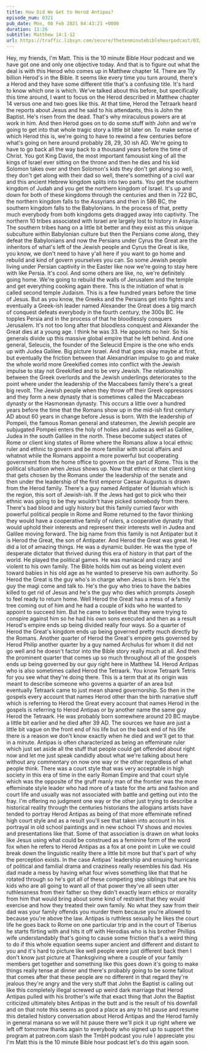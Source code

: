 ```yaml
---
title: How Did We Get to Herod Antipas?
episode_num: 0321
pub_date: Mon, 08 Feb 2021 04:43:21 +0000
duration: 11:26
subtitle: Matthew 14:1-12
url: https://traffic.libsyn.com/secure/thetenminutebiblehourpodcast/0321_-_How_Did_We_Get_to_Herod_Antipas.mp3
---
```


 Hey, my friends, I'm Matt. This is the 10 minute Bible Hour podcast and we have got one and only one objective today. And that is to figure out what the deal is with this Herod who comes up in Matthew chapter 14. There are 11y billion Herod's in the Bible. It seems like every time you turn around, there's a Herod and they have some different title that's a confusing title. It's hard to know which one is which. We've talked about this before, but specifically this time around, I want to focus on the Herod described in Matthew chapter 14 versus one and two goes like this. At that time, Herod the Tetraark heard the reports about Jesus and he said to his attendants, this is John the Baptist. He's risen from the dead. That's why miraculous powers are at work in him. And then Herod goes on to do some stuff with John and we're going to get into that whole tragic story a little bit later on. To make sense of which Herod this is, we're going to have to rewind a few centuries before what's going on here around probably 28, 29, 30 ish AD. We're going to have to go back all the way back to a thousand years before the time of Christ. You got King David, the most important famousist king of all the kings of Israel ever sitting on the throne and then he dies and his kid Solomon takes over and then Solomon's kids they don't get along so well, they don't get along with their dad so well, there's something of a civil war and this ancient Hebrew kingdom splits into two parts. You get the southern kingdom of Judah and you get the northern kingdom of Israel. It's up and down for both of these kingdoms through the centuries and then in 722 BC, the northern kingdom falls to the Assyrians and then in 586 BC, the southern kingdom falls to the Babylonians. In the process of that, pretty much everybody from both kingdoms gets dragged away into captivity. The northern 10 tribes associated with Israel are largely lost to history in Assyria. The southern tribes hang on a little bit better and they exist as this unique subculture within Babylonian culture but then the Persians come along, they defeat the Babylonians and now the Persians under Cyrus the Great are the inheritors of what's left of the Jewish people and Cyrus the Great is like, you know, we don't need to have y'all here if you want to go home and rebuild and kind of govern yourselves you can. So some Jewish people living under Persian captivity in the Easter like now we're going to stay here with like Persia. It's cool. And some others are like, no, we're definitely going home. We're going to rebuild the walls of Jerusalem and the temple and get everything cooking again there. This is the initiation of what is called second temple Judaism. This is a few hundred years before the time of Jesus. But as you know, the Greeks and the Persians get into fights and eventually a Greek-ish leader named Alexander the Great does a big march of conquest defeats everybody in the fourth century, the 300s BC. He topples Persia and in the process of that he bloodlessly conquers Jerusalem. It's not too long after that bloodless conquest and Alexander the Great dies at a young age. I think he was 33. He appoints no heir. So his generals divide up this massive global empire that he left behind. And one general, Seleucis, the founder of the Seleucid Empire is the one who ends up with Judea Galilee. Big picture Israel. And that goes okay maybe at first, but eventually the friction between that Alexandrian impulse to go and make the whole world more Greekified comes into conflict with the Jewish impulse to stay not Greekified and to be very Jewish. The relationship between the Greek overlords and the Jewish underlings deteriorates to the point where under the leadership of the Maccabees family there's a great big revolt. The Jewish people when they throw off their Greek oppressors and they form a new dynasty that is sometimes called the Maccabean dynasty or the Hasmonean dynasty. This occurs a little over a hundred years before the time that the Romans show up in the mid-ish first century AD about 60 years in change before Jesus is born. With the leadership of Pompeii, the famous Roman general and statesmen, the Jewish people are subjugated Pompeii enters the holy of holies and Judea as well as Galilee, Judea in the south Galilee in the north. These become subject states of Rome or client king states of Rome where the Romans allow a local ethnic ruler and ethnic to govern and be more familiar with social affairs and whatnot while the Romans appoint a more powerful but cooperating government from the home office to govern on the part of Rome. This is the political situation when Jesus shows up. Now that ethnic or that client king that gets chosen by the Romans under the leadership of the senate and then under the leadership of the first emperor Caesar Augustus is drawn from the Herod family. There's a guy named Antipater of Idumiah which is the region, this sort of Jewish-ish. If the Jews had got to pick who their ethnic was going to be they wouldn't have picked somebody from there. There's bad blood and ugly history but this family curried favor with powerful political people in Rome and Rome returned to the favor thinking they would have a cooperative family of rulers, a cooperative dynasty that would uphold their interests and represent their interests well in Judea and Galilee moving forward. The big name from this family is not Antipater but it is Herod the Great, the son of Antipater. And Herod the Great was great. He did a lot of amazing things. He was a dynamic builder. He was the type of desperate dictator that thrived during this era of history in that part of the world. He played the political games. He was maniacal and crazy and violent to his own family. The Bible holds him out as being violent even toward babies in his old age as he wanted to preserve his own authority. So Herod the Great is the guy who's in charge when Jesus is born. He's the guy the magi come and talk to. He's the guy who tries to have the babies killed to get rid of Jesus and he's the guy who dies which prompts Joseph to feel ready to return home. Well Herod the Great has a mess of a family tree coming out of him and he had a couple of kids who he wanted to appoint to succeed him. But he came to believe that they were trying to conspire against him so he had his own sons executed and then as a result Herod's empire ends up being divided really four ways. So a quarter of Herod the Great's kingdom ends up being governed pretty much directly by the Romans. Another quarter of Herod the Great's empire gets governed by Herod Philip another quarter by a guy named Archulus for whom it did not go well and he doesn't factor into the Bible story really much at all. And then the prominent quarter that comes up so much throughout all of the gospels ends up being governed by our guy right here in Matthew 14. Herod Antipas who is also sometimes called Herod the Tetraark. You know Tetraark Tetris for you see what they're doing there. This is a term that at its origin was meant to describe someone who governs a quarter of an area but eventually Tetraark came to just mean shared governorship. So then in the gospels every account that names Herod other than the birth narrative stuff which is referring to Herod the Great every account that names Herod in the gospels is referring to Herod Antipas or by another name the same guy Herod the Tetraark. He was probably born somewhere around 20 BC maybe a little bit earlier and he died after 39 AD. The sources we have are just a little bit vague on the front end of his life but on the back end of his life there is a reason we don't know exactly when he died and we'll get to that in a minute. Antipas is often characterized as being an effeminate ruler which just set aside all the stuff that people could get offended about right now and let me just speak candidly about what we're talking about here without any commentary on now one way or the other regardless of what people think. There was a court style that was very acceptable in high society in this era of time in the early Roman Empire and that court style which was the opposite of the gruff manly man of the frontier was the more effeminate style leader who had more of a taste for the arts and fashion and court life and usually was not associated with battle and getting out into the fray. I'm offering no judgment one way or the other just trying to describe a historical reality through the centuries historians the allogians artists have tended to portray Herod Antipas as being of that more effeminate refined high court style and as a result you'll see that taken into account in his portrayal in old school paintings and in new school TV shows and movies and presentations like that. Some of that association is drawn on what looks like Jesus using what could be construed as a feminine form of the word fox when he refers to Herod Antipas as a fox at one point in Luke we could break down the linguistic reality there a little bit more but that's part of why the perception exists. In the case Antipas' leadership and ensuing hurricane of political and familial drama and craziness really resembles his dad. His dad made a mess by having what four wives something like that that he rotated through so he's got all of these competing step siblings that are his kids who are all going to want all of that power they've all seen utter ruthlessness from their father so they didn't exactly learn ethics or morality from him that would bring about some kind of restraint that they would exercise and how they treated their own family. No what they saw from their dad was your family offends you murder them because you're allowed to because you're above the law. Antipas is ruthless sexually he likes the court life he goes back to Rome on one particular trip and in the court of Tiberius he starts flirting with and hits it off with Herodias who is his brother Phillips wife understandably that's going to cause some friction that's a weird thing to do if this whole equation seems super ancient and different and distant to you and it's hard to picture like well people were just different back then I don't know just picture at Thanksgiving where a couple of your family members get together and something like this goes down it's going to make things really tense at dinner and there's probably going to be some fallout that comes after that these people are no different in that regard they're jealous they're angry and the very stuff that John the Baptist is calling out like this completely illegal screwed up weird dark marriage that Herod Antipas pulled with his brother's wife that exact thing that John the Baptist criticized ultimately bites Antipas in the butt and is the result of his downfall and on that note this seems as good a place as any to hit pause and resume this detailed history conversation about Herod Antipas and the Herod family in general manana so we will hit pause there we'll pick it up right where we left off tomorrow thanks again to everybody who signed up to support the program at patreon.com slash the TmbH podcast you rule I appreciate you I'm Matt this is the 10 minute Bible hour podcast let's do this again soon.